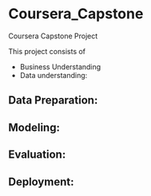 # Coursera_Capstone
Coursera Capstone Project

This project consists of 

* Business Understanding
* Data understanding:

## Data Preparation:
<!--- The data preparation includes all the required activities to construct the final dataset which will be fed into the modeling tools. Data preparation can be performed multiple times and it includes balancing the labeled data, transformation, filling missing data, and cleaning the dataset.-->

## Modeling:
<!--- In this phase, various algorithms and methods can be selected and applied to build the model including supervised machine learning techniques. You can select SVM, XGBoost, decision tree, or any other techniques. You can select a single or multiple machine learning models for the same data mining problem. At this phase, stepping back to the data preparation phase is often required.-->

## Evaluation:
<!--- Before proceeding to the deployment stage, the model needs to be evaluated thoroughly to ensure that the business or the applications' objectives are achieved. Certain metrics can be used for the model evaluation such as accuracy, recall, F1-score, precision, and others.-->

## Deployment:
<!--- The deployment phase requirements vary from project to project. It can be as simple as creating a report, developing interactive visualization, or making the machine learning model available in the production environment. In this environment, the customers or end-users can utilize the model in different ways such as API, website, or so on.-->